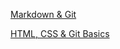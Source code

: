  <a href ="https://artiom-web.github.io/rsschool-cv/cv">Markdown & Git</a>
<p> <a href = "https://artiom-web.github.io/rsschool-cv/blob/rsschool-cv-html/index.html">HTML, CSS & Git Basics</a></p>

